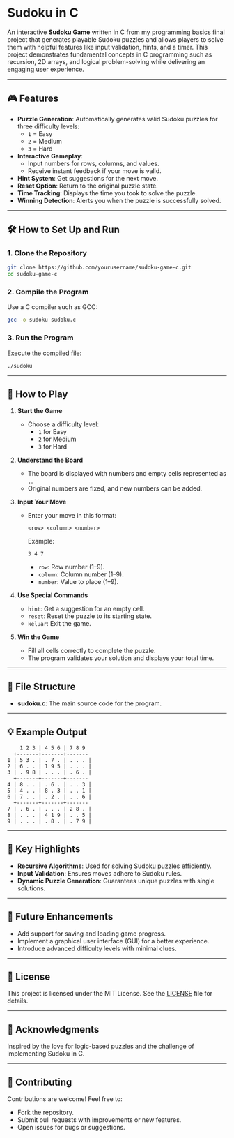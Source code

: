 # Sudoku in C  

An interactive **Sudoku Game** written in C from my programming basics final project that generates playable Sudoku puzzles and allows players to solve them with helpful features like input validation, hints, and a timer. This project demonstrates fundamental concepts in C programming such as recursion, 2D arrays, and logical problem-solving while delivering an engaging user experience.  

---

## 🎮 Features  
- **Puzzle Generation**: Automatically generates valid Sudoku puzzles for three difficulty levels:  
  - `1` = Easy  
  - `2` = Medium  
  - `3` = Hard  
- **Interactive Gameplay**:  
  - Input numbers for rows, columns, and values.  
  - Receive instant feedback if your move is valid.  
- **Hint System**: Get suggestions for the next move.  
- **Reset Option**: Return to the original puzzle state.  
- **Time Tracking**: Displays the time you took to solve the puzzle.  
- **Winning Detection**: Alerts you when the puzzle is successfully solved.  

---

## 🛠️ How to Set Up and Run  

### 1. Clone the Repository  
```bash
git clone https://github.com/yourusername/sudoku-game-c.git  
cd sudoku-game-c  
```  

### 2. Compile the Program  
Use a C compiler such as GCC:  
```bash  
gcc -o sudoku sudoku.c  
```  

### 3. Run the Program  
Execute the compiled file:  
```bash  
./sudoku  
```  

---

## 📖 How to Play  
1. **Start the Game**  
   - Choose a difficulty level:  
     - `1` for Easy  
     - `2` for Medium  
     - `3` for Hard  
2. **Understand the Board**  
   - The board is displayed with numbers and empty cells represented as `.`.  
   - Original numbers are fixed, and new numbers can be added.  

3. **Input Your Move**  
   - Enter your move in this format:  
     ```
     <row> <column> <number>
     ```  
     Example:  
     ```
     3 4 7
     ```  
     - `row`: Row number (1–9).  
     - `column`: Column number (1–9).  
     - `number`: Value to place (1–9).  

4. **Use Special Commands**  
   - `hint`: Get a suggestion for an empty cell.  
   - `reset`: Reset the puzzle to its starting state.  
   - `keluar`: Exit the game.  

5. **Win the Game**  
   - Fill all cells correctly to complete the puzzle.  
   - The program validates your solution and displays your total time.  

---

## 📂 File Structure  
- **sudoku.c**: The main source code for the program.  

---

## 💡 Example Output  

```
    1 2 3 | 4 5 6 | 7 8 9  
  +-------+-------+-------  
1 | 5 3 . | . 7 . | . . . |  
2 | 6 . . | 1 9 5 | . . . |  
3 | . 9 8 | . . . | . 6 . |  
  +-------+-------+-------  
4 | 8 . . | . 6 . | . . 3 |  
5 | 4 . . | 8 . 3 | . . 1 |  
6 | 7 . . | . 2 . | . . 6 |  
  +-------+-------+-------  
7 | . 6 . | . . . | 2 8 . |  
8 | . . . | 4 1 9 | . . 5 |  
9 | . . . | . 8 . | . 7 9 |  
```

---

## 🌟 Key Highlights  
- **Recursive Algorithms**: Used for solving Sudoku puzzles efficiently.  
- **Input Validation**: Ensures moves adhere to Sudoku rules.  
- **Dynamic Puzzle Generation**: Guarantees unique puzzles with single solutions.  

---

## 🚀 Future Enhancements  
- Add support for saving and loading game progress.  
- Implement a graphical user interface (GUI) for a better experience.  
- Introduce advanced difficulty levels with minimal clues.  

---

## 📜 License  
This project is licensed under the MIT License. See the [LICENSE](LICENSE) file for details.  

---

## 🙌 Acknowledgments  
Inspired by the love for logic-based puzzles and the challenge of implementing Sudoku in C.  

---

## 🤝 Contributing  
Contributions are welcome! Feel free to:  
- Fork the repository.  
- Submit pull requests with improvements or new features.  
- Open issues for bugs or suggestions. 

